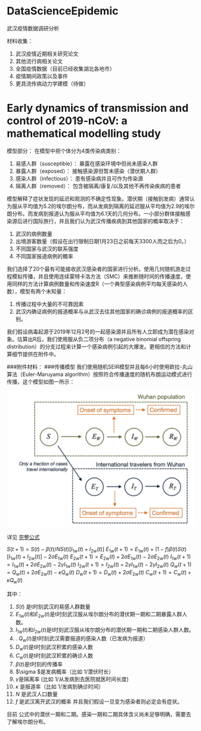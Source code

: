 # DataScienceEpidemic
武汉疫情数据调研分析

材料收集：
  1. 武汉疫情近期相关研究论文
  2. 其他流行病相关论文
  3. 全国疫情数据（目前已经收集湖北各地市）
  4. 疫情期间政策以及事件
  5. 更具流传病动力学建模（待做）


# Early dynamics of transmission and control of 2019-nCoV: a mathematical modelling study
模型部分：
在模型中把个体分为4类传染病类别：

1. 易感人群（susceptible）： 暴露在感染环境中但尚未感染人群
2. 暴露人群（exposed）： 接触感染源但暂未感染（潜伏期人群）
3. 感染人群（infectious）： 患有感染病并且可作为传染源
4. 隔离人群（removed）： 包含被隔离/康复/以及其他不再传染疾病的患者

模型解释了症状发现的延迟和观测的不确定性现象。潜伏期（接触到发病）通常认为服从平均值为5.2的埃尔朗分布，而从发病到隔离的延迟服从平均值为2.9的埃尔朗分布。而发病到报道认为服从平均值为6.1天的几何分布。一小部分群体接触感染源后进行国际旅行，并且我们认为武汉传播疾病到其他国家的概率取决于：

1. 武汉的病例数量
2. 出境游客数量（假设在出行限制日期1月23日之前每天3300人而之后为0。）
3. 不同国家与武汉的联系强度
4. 不同国家报道病例的概率

我们选择了20个最有可能接收武汉感染者的国家进行分析。使用几何随机游走过程模拟传播，并且使用连续蒙特卡洛方法（SMC）来推断随时间的传播速度，使用同样的方法计算病例数量和传染速度R（一个典型感染病例平均每天感染的人数），模型有两个未知量： 

1. 传播过程中大量的不可靠因素
2. 武汉内确证病例的报道概率与从武汉去往其他国家的确诊病例的报道概率的区别。

我们假设病毒起源于2019年12月2号的一起感染源并且所有人立即成为潜在感染对象。估算出R后，我们使用服从负二项分布（a negative binomial offspring distribution）的分支过程来计算一个感染病例引起的大爆发。更相信的方法和计算细节提供在附件中。

###附件材料：
###传播模型
我们使用随机SEIR模型并且每6小时使用欧拉-丸山算法（Euler-Maruyama algorithm）按照符合传播速度的随机布朗运动模式进行传播，这个模型如图一所示：

![疫情传播示意图](https://github.com/axuanwu/DataScienceEpidemic/blob/master/%E5%9F%BA%E4%BA%8E%E6%AD%A6%E6%B1%89%E7%96%AB%E6%83%85%E7%9A%84%E7%9B%B8%E5%85%B3%E6%96%87%E7%AB%A0/1580805132582.jpg?raw=true)

详见 [完整公式](https://app.yinxiang.com/fx/2ea02bb5-a2f0-43da-9627-c42a8d12ac8b) 

$S(t+1)=S(t)-\beta(t)/N S(t)[I_{1w}(t)+I_{2w} (t)]$
$E_{1w}(t+1)=E_{1w}(t)+(1-f)\beta(t)S(t)[I_{1w}(t)+I_{2w} (t)]-2\sigma E_{1w}(t)$
$E_{2w}(t+1)=E_{2w}(t)+2\sigma E_{1w}(t) -2\sigma E_{2w}(t)$
$I_{1w}(t+1)=I_{1w}(t)+2\sigma E_{2w}(t)-2\gamma I_{1w}(t)$
$I_{2w}(t+1)=I_{2w}(t)+2\gamma I_{1w}(t) - 2\gamma I_{2w}(t)$
$Q_w(t+1)=Q_w(t)+2\sigma E_{2w}(t) - \kappa Q_w(t)$
$D_w(t+1)=D_w(t)+2\sigma E_{2w}(t)$
$C_w(t+1)=C_w(t)+\kappa Q_w(t)$

其中：

1. $S(t)$ 是t时刻武汉的易感人群数量
2. $E_{1w}(t)$和$E_{2w} (t)$是t时刻武汉服从埃尔朗分布的潜伏期一期和二期暴露人群人数。
3. $I_{1w}(t)$和$I_{2w} (t)$是t时刻武汉服从埃尔朗分布的潜伏期一期和二期感染人群人数。
4. . $Q_w(t)$是t时刻武汉需要报道的感染人数（已发病为报道）
5. $D_w(t)$是t时刻武汉积累的感染人数
6. $​C​_w​(t)$是t时刻武汉积累的确诊人数
7.  $\beta (t)$是t时刻的传播率
8. $\sigma $是发病概率（比如 1/潜伏时长）
9. $\gamma$是隔离率 (比如 1/从发病到去医院就医时间长度)
10. $\kappa$ 是报道率（比如 1/发病到确诊时间）
11. $N$ 是武汉人口数量
12. $f$ 是武汉离开武汉的概率
并且我们假设一旦变为感染者则必定会有症状。

目前 公式中的潜伏一期和二期。感染一期和二期具体含义尚未足够明确，需要去了解埃尔朗分布。
